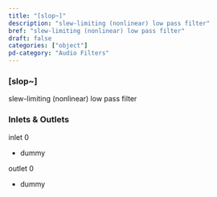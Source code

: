 ```yaml
---
title: "[slop~]"
description: "slew-limiting (nonlinear) low pass filter"
bref: "slew-limiting (nonlinear) low pass filter"
draft: false
categories: ["object"]
pd-category: "Audio Filters"
---
```


### [slop~]

slew-limiting (nonlinear) low pass filter

### Inlets & Outlets

inlet 0

 - dummy

outlet 0

 - dummy
 
